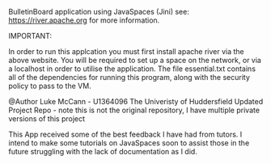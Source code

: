 BulletinBoard application using JavaSpaces (Jini) see: https://river.apache.org for more information.

IMPORTANT:

In order to run this applcation you must first install apache river via the above website. You will be required to set up a space on the network, or via a localhost in order to utilise the application. The file essential.txt contains all of the dependencies for running this program, along with the security policy to pass to the VM.

@Author Luke McCann - U1364096 The Univeristy of Huddersfield
 Updated Project Repo - note this is not the original repository, I have multiple private versions of this project
 
 This App received some of the best feedback I have had from tutors. 
 I intend to make some tutorials on JavaSpaces soon to assist those in the future
 struggling with the lack of documentation as I did. 
